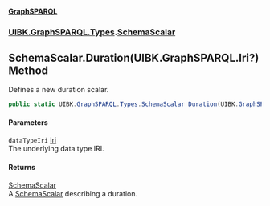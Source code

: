 #### [GraphSPARQL](./index.md 'index')
### [UIBK.GraphSPARQL.Types](./UIBK-GraphSPARQL-Types.md 'UIBK.GraphSPARQL.Types').[SchemaScalar](./UIBK-GraphSPARQL-Types-SchemaScalar.md 'UIBK.GraphSPARQL.Types.SchemaScalar')
## SchemaScalar.Duration(UIBK.GraphSPARQL.Iri?) Method
Defines a new duration scalar.  
```csharp
public static UIBK.GraphSPARQL.Types.SchemaScalar Duration(UIBK.GraphSPARQL.Iri? dataTypeIri=null);
```
#### Parameters
<a name='UIBK-GraphSPARQL-Types-SchemaScalar-Duration(UIBK-GraphSPARQL-Iri-)-dataTypeIri'></a>
`dataTypeIri` [Iri](./UIBK-GraphSPARQL-Iri.md 'UIBK.GraphSPARQL.Iri')  
The underlying data type IRI.  
  
#### Returns
[SchemaScalar](./UIBK-GraphSPARQL-Types-SchemaScalar.md 'UIBK.GraphSPARQL.Types.SchemaScalar')  
A [SchemaScalar](./UIBK-GraphSPARQL-Types-SchemaScalar.md 'UIBK.GraphSPARQL.Types.SchemaScalar') describing a duration.  
